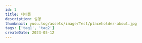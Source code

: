 ```yaml
---
id: 1
title: 타이틀
description: 설명
thumbnail: yusu.log/assets/image/Test/placeholder-about.jpg
tags: ['tag1', 'tag2']
createDate: 2023-05-12
---
```

